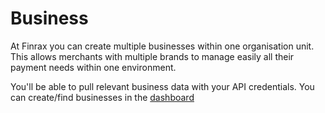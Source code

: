 # Business

At Finrax you can create multiple businesses within one organisation unit. This allows merchants with multiple brands to manage easily all their payment needs within one environment.

You'll be able to pull relevant business data with your API credentials. You can create/find businesses in the [dashboard](https://dashboard.finrax.com/)



